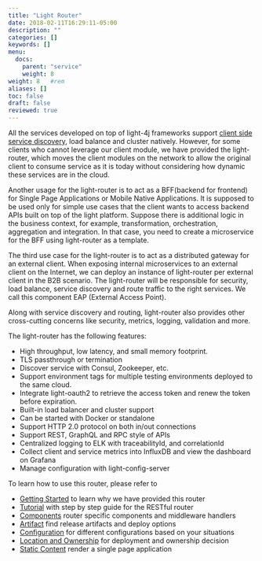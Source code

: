 ```yaml
---
title: "Light Router"
date: 2018-02-11T16:29:11-05:00
description: ""
categories: []
keywords: []
menu:
  docs:
    parent: "service"
    weight: 8
weight: 8	#rem
aliases: []
toc: false
draft: false
reviewed: true
---
```


All the services developed on top of light-4j frameworks support [client side service discovery](http://microservices.io/patterns/client-side-discovery.html), load balance and cluster natively. However, for some clients who cannot leverage our client module, we have provided the light-router, which moves the client modules on the network to allow the original client to consume service as it is today without considering how dynamic these services are in the cloud.

Another usage for the light-router is to act as a BFF(backend for frontend) for Single Page Applications or Mobile Native Applications. It is supposed to be used only for simple use cases that the client wants to access backend APIs built on top of the light platform. Suppose there is additional logic in the business context, for example, transformation, orchestration, aggregation and integration. In that case, you need to create a microservice for the BFF using light-router as a template. 

The third use case for the light-router is to act as a distributed gateway for an external client. When exposing internal microservices to an external client on the Internet, we can deploy an instance of light-router per external client in the B2B scenario. The light-router will be responsible for security, load balance, service discovery and route traffic to the right services. We call this component EAP (External Access Point).

Along with service discovery and routing, light-router also provides other cross-cutting concerns like security, metrics, logging, validation and more.

The light-router has the following features:

* High throughput, low latency, and small memory footprint. 
* TLS passthrough or termination
* Discover service with Consul, Zookeeper, etc.
* Support environment tags for multiple testing environments deployed to the same cloud.  
* Integrate light-oauth2 to retrieve the access token and renew the token before expiration.
* Built-in load balancer and cluster support
* Can be started with Docker or standalone
* Support HTTP 2.0 protocol on both in/out connections
* Support REST, GraphQL and RPC style of APIs
* Centralized logging to ELK with traceabilityId, and correlationId
* Collect client and service metrics into InfluxDB and view the dashboard on Grafana
* Manage configuration with light-config-server

To learn how to use this router, please refer to 


* [Getting Started][] to learn why we have provided this router
* [Tutorial][] with step by step guide for the RESTful router
* [Components][] router specific components and middleware handlers
* [Artifact][] find release artifacts and deploy options
* [Configuration][] for different configurations based on your situations
* [Location and Ownership] for deployment and ownership decision
* [Static Content][] render a single page application


[Getting Started]: /getting-started/light-router/
[Tutorial]: /tutorial/router/
[Components]: /service/router/components/
[Configuration]: /service/router/configuration/
[Artifact]: /service/router/artifact/
[Location and Ownership]: /service/router/location-ownership/
[Static Content]: /service/router/static-content/

